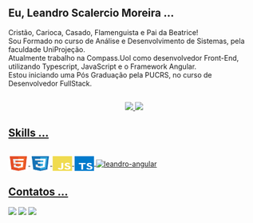 ## Eu, Leandro Scalercio Moreira ... 
 Cristão, Carioca, Casado, Flamenguista e Pai da Beatrice! <br>
 Sou Formado no curso de Análise e Desenvolvimento de Sistemas, pela faculdade UniProjeção. <br>
 Atualmente trabalho na Compass.Uol como desenvolvedor Front-End, utilizando Typescript, JavaScript e o Framework Angular.<br>
 Estou iniciando uma Pós Graduação pela PUCRS, no curso de Desenvolvedor FullStack.
 ##
<div align="center">
  <a href="https://github.com/leandroscalercio">
  <img height="180em" src="https://github-readme-stats.vercel.app/api?username=leandroscalercio&show_icons=true&theme=highcontrast&include_all_commits=true&count_private=true"/>
  <img height="180em" src="https://github-readme-stats.vercel.app/api/top-langs/?username=leandroscalercio&layout=compact&langs_count=7&theme=highcontrast"/>
</div>



 ## Skills ... 
<div style="display: inline_block"><br>
  <img align="center" alt="leandro-HTML" height="30" width="40" src="https://raw.githubusercontent.com/devicons/devicon/master/icons/html5/html5-original.svg">
  <img align="center" alt="leandro-CSS" height="30" width="40" src="https://raw.githubusercontent.com/devicons/devicon/master/icons/css3/css3-original.svg">
  <img align="center" alt="leandro-Js" height="30" width="40" src="https://raw.githubusercontent.com/devicons/devicon/master/icons/javascript/javascript-plain.svg">
  <img align="center" alt="leandro-Ts" height="30" width="40" src="https://raw.githubusercontent.com/devicons/devicon/master/icons/typescript/typescript-plain.svg">
   <img align="center" alt="leandro-angular" height="41" width="43" src="https://angular.io/assets/images/logos/angular/angular.png">
</div>
 
  ## Contatos ... 
<div> 

  <a href = "mailto:leandroscalercio@gmail.com"><img src="https://img.shields.io/badge/Gmail-D14836?style=for-the-badge&logo=gmail&logoColor=white" target="_blank"></a>
  <a href="https://www.linkedin.com/in/leandro-scalercio-moreira-74874a120" target="_blank"><img src="https://img.shields.io/badge/-LinkedIn-%230077B5?style=for-the-badge&logo=linkedin&logoColor=white" target="_blank"></a> 
   <a href="https://www.leandroscalercio.dev.br" target="_blank"><img src="https://leandroscalercio.dev.br/assets/img/scalercio.png" target="_blank"></a> 


 
</div>

</div>
